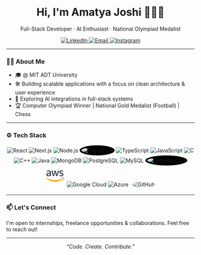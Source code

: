 <h1 align="center">Hi, I'm Amatya Joshi 🧑🏻‍💻</h1>

<p align="center">
  Full-Stack Developer · AI Enthusiast · National Olympiad Medalist
</p>

<p align="center">
  <a href="[https://linkedin.com/in/amatyajoshi](https://www.linkedin.com/in/amatya-joshi-725435219/)">
    <img src="https://img.shields.io/badge/LinkedIn-0077B5?style=for-the-badge&logo=linkedin&logoColor=white" alt="LinkedIn"/>
  </a>
  <a href="mailto:workwithamatya@gmail.com">
    <img src="https://img.shields.io/badge/Email-D14836?style=for-the-badge&logo=gmail&logoColor=white" alt="Email"/>
  </a>
  <a href="https://instagram.com/amatya_joshi">
    <img src="https://img.shields.io/badge/Instagram-E4405F?style=for-the-badge&logo=instagram&logoColor=white" alt="Instagram"/>
  </a>
</p>

---

### 🧑‍💻 About Me

- 🎓 @ MIT ADT University  
- 🛠️ Building scalable applications with a focus on clean architecture & user experience  
- 🧠 Exploring AI integrations in full-stack systems  
- 🏆 Computer Olympiad Winner | National Gold Medalist (Football) | Chess

---

### ⚙️ Tech Stack

<p align="center">
  <!-- Web Core -->
  <img src="https://cdn.jsdelivr.net/gh/devicons/devicon/icons/react/react-original.svg" title="React" width="40" />
  <img src="https://cdn.jsdelivr.net/gh/devicons/devicon/icons/nextjs/nextjs-original.svg" width="40" alt="Next.js"/>
  <img src="https://cdn.jsdelivr.net/gh/devicons/devicon/icons/nodejs/nodejs-original.svg" title="Node.js" width="40" />
  <img src="https://cdn.jsdelivr.net/gh/devicons/devicon/icons/express/express-original.svg" title="Express.js" width="40" style="background-color:black; border-radius: 50%; padding: 5px;" />

  <!-- Languages -->
  <img src="https://cdn.jsdelivr.net/gh/devicons/devicon/icons/typescript/typescript-original.svg" title="TypeScript" width="40" />
  <img src="https://cdn.jsdelivr.net/gh/devicons/devicon/icons/javascript/javascript-original.svg" title="JavaScript" width="40" />
  <img src="https://cdn.jsdelivr.net/gh/devicons/devicon/icons/c/c-original.svg" title="C" width="40" />
  <img src="https://cdn.jsdelivr.net/gh/devicons/devicon/icons/cplusplus/cplusplus-original.svg" title="C++" width="40" />
  <img src="https://cdn.jsdelivr.net/gh/devicons/devicon/icons/java/java-original.svg" title="Java" width="40" />

  <!-- Databases -->
  <img src="https://cdn.jsdelivr.net/gh/devicons/devicon/icons/mongodb/mongodb-original.svg" title="MongoDB" width="40" />
  <img src="https://cdn.jsdelivr.net/gh/devicons/devicon/icons/postgresql/postgresql-original.svg" title="PostgreSQL" width="40" />
  <img src="https://cdn.jsdelivr.net/gh/devicons/devicon/icons/mysql/mysql-original.svg" title="MySQL" width="40" />

  <!-- Styling -->
  <img src="https://www.vectorlogo.zone/logos/tailwindcss/tailwindcss-icon.svg" title="Tailwind CSS" width="40" style="background-color:black; border-radius: 50%; padding: 5px;" />

  <!-- Cloud / Infra -->
  <img src="https://raw.githubusercontent.com/devicons/devicon/master/icons/amazonwebservices/amazonwebservices-original-wordmark.svg" title="AWS" width="50" style="background-color:white; border-radius: 10px; padding: 3px;" />
  <img src="https://cdn.jsdelivr.net/gh/devicons/devicon/icons/googlecloud/googlecloud-original.svg" title="Google Cloud" width="40" />
  <img src="https://cdn.jsdelivr.net/gh/devicons/devicon/icons/azure/azure-original.svg" title="Azure" width="40" />

  <!-- VCS -->
  <img src="https://cdn.jsdelivr.net/gh/devicons/devicon/icons/github/github-original.svg" title="GitHub" width="40" style="background-color:white; border-radius: 50%; padding: 5px;" />
</p>

---

### 📫 Let's Connect

I'm open to internships, freelance opportunities & collaborations. Feel free to reach out!

---

<p align="center"><em>“Code. Create. Contribute.”</em></p>
